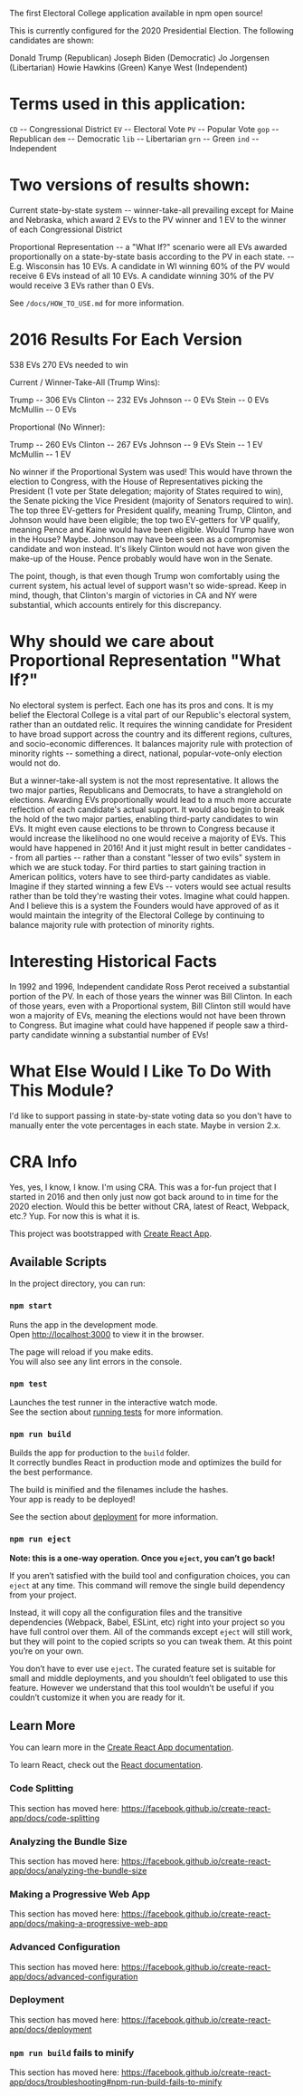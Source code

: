 The first Electoral College application available in npm open source!

This is currently configured for the 2020 Presidential Election.  The following candidates are shown:

Donald Trump (Republican)
Joseph Biden (Democratic)
Jo Jorgensen (Libertarian)
Howie Hawkins (Green)
Kanye West (Independent)

Terms used in this application:
===============================
`CD` -- Congressional District
`EV` -- Electoral Vote
`PV` -- Popular Vote
`gop` -- Republican
`dem` -- Democratic
`lib` -- Libertarian
`grn` -- Green
`ind` -- Independent

Two versions of results shown:
==============================

Current state-by-state system
-- winner-take-all prevailing except for Maine and Nebraska, which award 2 EVs to the PV winner and 1 EV to the winner of each Congressional District

Proportional Representation
-- a "What If?" scenario were all EVs awarded proportionally on a state-by-state basis according to the PV in each state.
-- E.g. Wisconsin has 10 EVs.  A candidate in WI winning 60% of the PV would receive 6 EVs instead of all 10 EVs.  A candidate winning 30% of the PV would receive 3 EVs rather than 0 EVs.

See `/docs/HOW_TO_USE.md` for more information.

2016 Results For Each Version
=============================
538 EVs
270 EVs needed to win


Current / Winner-Take-All (Trump Wins):

Trump -- 306 EVs
Clinton -- 232 EVs
Johnson -- 0 EVs
Stein -- 0 EVs
McMullin -- 0 EVs

Proportional (No Winner):

Trump -- 260 EVs
Clinton -- 267 EVs
Johnson -- 9 EVs
Stein -- 1 EV
McMullin -- 1 EV

No winner if the Proportional System was used!  This would have thrown the election to Congress, with the House of Representatives picking the President (1 vote per State delegation; majority of States required to win), the Senate picking the Vice President (majority of Senators required to win).  The top three EV-getters for President qualify, meaning Trump, Clinton, and Johnson would have been eligible; the top two EV-getters for VP qualify, meaning Pence and Kaine would have been eligible.  Would Trump have won in the House?  Maybe.  Johnson may have been seen as a compromise candidate and won instead.  It's likely Clinton would not have won given the make-up of the House.  Pence probably would have won in the Senate.

The point, though, is that even though Trump won comfortably using the current system, his actual level of support wasn't so wide-spread.  Keep in mind, though, that Clinton's margin of victories in CA and NY were substantial, which accounts entirely for this discrepancy.

Why should we care about Proportional Representation "What If?"
===============================================================
No electoral system is perfect.  Each one has its pros and cons.  It is my belief the Electoral College is a vital part of our Republic's electoral system, rather than an outdated relic.  It requires the winning candidate for President to have broad support across the country and its different regions, cultures, and socio-economic differences.  It balances majority rule with protection of minority rights -- something a direct, national, popular-vote-only election would not do.

But a winner-take-all system is not the most representative.  It allows the two major parties, Republicans and Democrats, to have a stranglehold on elections.  Awarding EVs proportionally would lead to a much more accurate reflection of each candidate's actual support.  It would also begin to break the hold of the two major parties, enabling third-party candidates to win EVs.  It might even cause elections to be thrown to Congress because it would increase the likelihood no one would receive a majority of EVs.  This would have happened in 2016!  And it just might result in better candidates -- from all parties -- rather than a constant "lesser of two evils" system in which we are stuck today.  For third parties to start gaining traction in American politics, voters have to see third-party candidates as viable.  Imagine if they started winning a few EVs -- voters would see actual results rather than be told they're wasting their votes.  Imagine what could happen.  And I believe this is a system the Founders would have approved of as it would maintain the integrity of the Electoral College by continuing to balance majority rule with protection of minority rights.

Interesting Historical Facts
============================

In 1992 and 1996, Independent candidate Ross Perot received a substantial portion of the PV.  In each of those years the winner was Bill Clinton.  In each of those years, even with a Proportional system, Bill Clinton still would have won a majority of EVs, meaning the elections would not have been thrown to Congress.  But imagine what could have happened if people saw a third-party candidate winning a substantial number of EVs!

What Else Would I Like To Do With This Module?
==============================================

I'd like to support passing in state-by-state voting data so you don't have to manually enter the vote percentages in each state.  Maybe in version 2.x.


CRA Info
========

Yes, yes, I know, I know.  I'm using CRA.  This was a for-fun project that I started in 2016 and then only just now got back around to in time for the 2020 election.  Would this be better without CRA, latest of React, Webpack, etc.?  Yup.  For now this is what it is.

This project was bootstrapped with [Create React App](https://github.com/facebook/create-react-app).

## Available Scripts

In the project directory, you can run:

### `npm start`

Runs the app in the development mode.<br>
Open [http://localhost:3000](http://localhost:3000) to view it in the browser.

The page will reload if you make edits.<br>
You will also see any lint errors in the console.

### `npm test`

Launches the test runner in the interactive watch mode.<br>
See the section about [running tests](https://facebook.github.io/create-react-app/docs/running-tests) for more information.

### `npm run build`

Builds the app for production to the `build` folder.<br>
It correctly bundles React in production mode and optimizes the build for the best performance.

The build is minified and the filenames include the hashes.<br>
Your app is ready to be deployed!

See the section about [deployment](https://facebook.github.io/create-react-app/docs/deployment) for more information.

### `npm run eject`

**Note: this is a one-way operation. Once you `eject`, you can’t go back!**

If you aren’t satisfied with the build tool and configuration choices, you can `eject` at any time. This command will remove the single build dependency from your project.

Instead, it will copy all the configuration files and the transitive dependencies (Webpack, Babel, ESLint, etc) right into your project so you have full control over them. All of the commands except `eject` will still work, but they will point to the copied scripts so you can tweak them. At this point you’re on your own.

You don’t have to ever use `eject`. The curated feature set is suitable for small and middle deployments, and you shouldn’t feel obligated to use this feature. However we understand that this tool wouldn’t be useful if you couldn’t customize it when you are ready for it.

## Learn More

You can learn more in the [Create React App documentation](https://facebook.github.io/create-react-app/docs/getting-started).

To learn React, check out the [React documentation](https://reactjs.org/).

### Code Splitting

This section has moved here: https://facebook.github.io/create-react-app/docs/code-splitting

### Analyzing the Bundle Size

This section has moved here: https://facebook.github.io/create-react-app/docs/analyzing-the-bundle-size

### Making a Progressive Web App

This section has moved here: https://facebook.github.io/create-react-app/docs/making-a-progressive-web-app

### Advanced Configuration

This section has moved here: https://facebook.github.io/create-react-app/docs/advanced-configuration

### Deployment

This section has moved here: https://facebook.github.io/create-react-app/docs/deployment

### `npm run build` fails to minify

This section has moved here: https://facebook.github.io/create-react-app/docs/troubleshooting#npm-run-build-fails-to-minify

